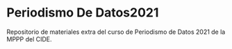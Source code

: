 # Periodismo De Datos2021

Repositorio de materiales extra del curso de Periodismo de Datos 2021 de la MPPP del CIDE.

